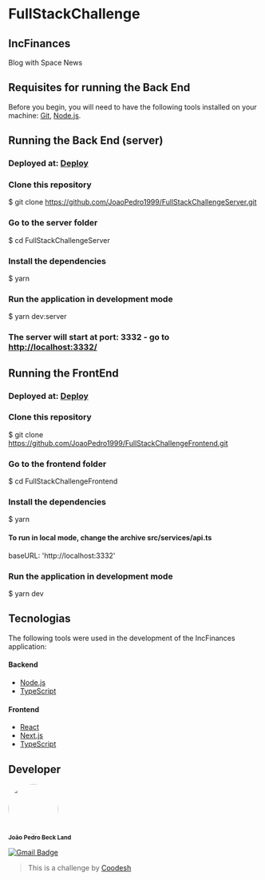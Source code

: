 # FullStackChallenge

## IncFinances

Blog with Space News

## Requisites for running the Back End

Before you begin, you will need to have the following tools installed on your machine:
[Git](https://git-scm.com), [Node.js](https://nodejs.org/en/).

## Running the Back End (server)

### Deployed at: [Deploy](https://fullstackchallengeserver.herokuapp.com/)

### Clone this repository

$ git clone https://github.com/JoaoPedro1999/FullStackChallengeServer.git

### Go to the server folder

$ cd FullStackChallengeServer

### Install the dependencies

$ yarn

### Run the application in development mode

$ yarn dev:server

### The server will start at port: 3332 - go to <http://localhost:3332/>

## Running the FrontEnd

### Deployed at: [Deploy](https://fullstackchallengefrontend.joaopedrobeckland.dev/)

### Clone this repository

$ git clone https://github.com/JoaoPedro1999/FullStackChallengeFrontend.git

### Go to the frontend folder

$ cd FullStackChallengeFrontend

### Install the dependencies

$ yarn

#### To run in local mode, change the archive src/services/api.ts

baseURL: 'http://localhost:3332'

### Run the application in development mode

$ yarn dev

## Tecnologias

The following tools were used in the development of the IncFinances application:

#### Backend

- [Node.js](https://nodejs.org/en/)
- [TypeScript](https://www.typescriptlang.org/)

#### Frontend

- [React](https://pt-br.reactjs.org/)
- [Next.js](https://nextjs.org/)
- [TypeScript](https://www.typescriptlang.org/)

## Developer

 <img style="border-radius: 50%;" src="https://avatars3.githubusercontent.com/u/28880525?s=400&u=d81c22a8b60e75b36a01a52597036a650bfdd9aa&v=4" width="100px;" alt=""/>
 <br />
 <sub><b>João Pedro Beck Land</b></sub>

[![Gmail Badge](https://img.shields.io/badge/-joaopedrobeckland@gmail.com-c14438?style=flat-square&logo=Gmail&logoColor=white&link=mailto:joaopedrobeckland@gmail.com)](mailto:joaopedrobecklandgmail.com)

> This is a challenge by [Coodesh](https://coodesh.com/)
